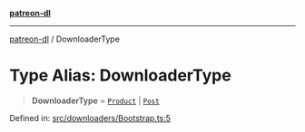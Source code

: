 [**patreon-dl**](../README.md)

***

[patreon-dl](../README.md) / DownloaderType

# Type Alias: DownloaderType

> **DownloaderType** = [`Product`](../interfaces/Product.md) \| [`Post`](../interfaces/Post.md)

Defined in: [src/downloaders/Bootstrap.ts:5](https://github.com/patrickkfkan/patreon-dl/blob/21cb889ad3b60a77d2f4678e5262807670e6d9d0/src/downloaders/Bootstrap.ts#L5)
